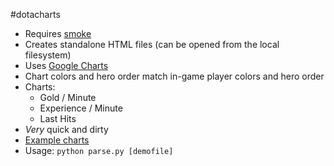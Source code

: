 #dotacharts

 * Requires [smoke](https://github.com/skadistats/smoke)
 * Creates standalone HTML files (can be opened from the local filesystem)
 * Uses [Google Charts](https://developers.google.com/chart/)
 * Chart colors and hero order match in-game player colors and hero order
 * Charts:
   * Gold / Minute
   * Experience / Minute
   * Last Hits
 * *Very* quick and dirty
 * [Example charts](https://slikts.github.io/dotacharts)
 * Usage: `python parse.py [demofile]`